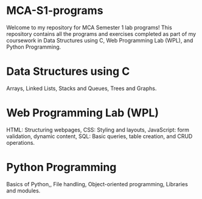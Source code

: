 # MCA-S1-programs
Welcome to my repository for MCA Semester 1 lab programs! This repository contains all the programs and exercises completed as part of my coursework in Data Structures using C, Web Programming Lab (WPL), and Python Programming.
# Data Structures using C
Arrays, 
Linked Lists, 
Stacks and Queues, 
Trees and Graphs.
# Web Programming Lab (WPL)
HTML: Structuring webpages, 
CSS: Styling and layouts, 
JavaScript: form validation, dynamic content, 
SQL: Basic queries, table creation, and CRUD operations.
# Python Programming
Basics of Python,, 
File handling, 
Object-oriented programming, 
Libraries and modules.
